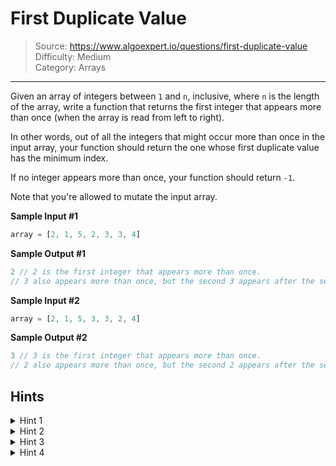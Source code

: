 # First Duplicate Value
> Source: https://www.algoexpert.io/questions/first-duplicate-value  
> Difficulty: Medium  
> Category: Arrays
---

Given an array of integers between `1` and `n`, inclusive, where `n` is the length of 
the array, write a function that returns the first integer that appears more 
than once (when the array is read from left to right).

In other words, out of all the integers that might occur more than once in the
input array, your function should return the one whose first duplicate value
has the minimum index.

If no integer appears more than once, your function should return `-1`.

Note that you're allowed to mutate the input array.

**Sample Input #1**
```javascript
array = [2, 1, 5, 2, 3, 3, 4]
```

**Sample Output #1**
```javascript
2 // 2 is the first integer that appears more than once.
// 3 also appears more than once, but the second 3 appears after the second 2.
```

**Sample Input #2**
```javascript
array = [2, 1, 5, 3, 3, 2, 4]
```

**Sample Output #2**
```javascript
3 // 3 is the first integer that appears more than once.
// 2 also appears more than once, but the second 2 appears after the second 3.
```

## Hints

<details>
<summary>Hint 1</summary>
The brute-force solution can be implemented in `O(n^2)` time. Think about how you
can determine if a value appears twice in an array.
</details>

<details>
<summary>Hint 2</summary>
You can use a data structure that has constant-time lookups to keep track of
intergers that you've seen already. This leads the way to a linear-time solution.
</details>

<details>
<summary>Hint 3</summary>
You should always pay close attention to the details of a question's prompt. In
this question, the integers in the array are between `1` and `n`, inclusive,
where `n` is the length of the input array. The prompt also explicitly allows us
to mutate the input array. How can these details help us find a better solution,
either time-complexity-wise or space-complexity-wise?
</details>

<details>
<summary>Hint 4</summary>
